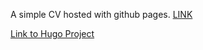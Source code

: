 A simple CV hosted with github pages. 
[LINK](https://www.lyngesen.github.io)

[Link to Hugo Project](https://github.com/HugoBlox/theme-academic-cv)
